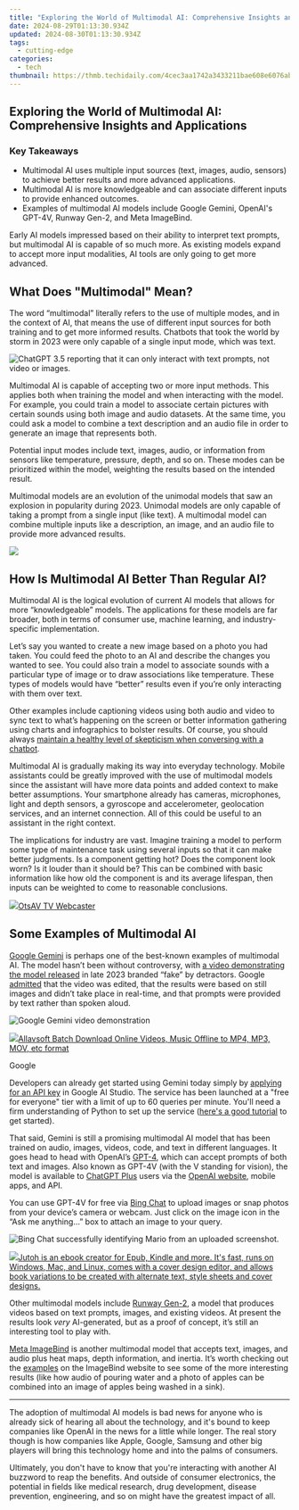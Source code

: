 ```yaml
---
title: "Exploring the World of Multimodal AI: Comprehensive Insights and Applications"
date: 2024-08-29T01:13:30.934Z
updated: 2024-08-30T01:13:30.934Z
tags:
  - cutting-edge
categories:
  - tech
thumbnail: https://thmb.techidaily.com/4cec3aa1742a3433211bae608e6076ab0be16711586cda8948bb2850cfb34e6d.jpg
---
```


## Exploring the World of Multimodal AI: Comprehensive Insights and Applications

### Key Takeaways

* Multimodal AI uses multiple input sources (text, images, audio, sensors) to achieve better results and more advanced applications.
* Multimodal AI is more knowledgeable and can associate different inputs to provide enhanced outcomes.
* Examples of multimodal AI models include Google Gemini, OpenAI's GPT-4V, Runway Gen-2, and Meta ImageBind.

 Early AI models impressed based on their ability to interpret text prompts, but multimodal AI is capable of so much more. As existing models expand to accept more input modalities, AI tools are only going to get more advanced.

##  What Does "Multimodal" Mean?

 The word “multimodal” literally refers to the use of multiple modes, and in the context of AI, that means the use of different input sources for both training and to get more informed results. Chatbots that took the world by storm in 2023 were only capable of a single input mode, which was text.

![ChatGPT 3.5 reporting that it can only interact with text prompts, not video or images.](https://static1.howtogeekimages.com/wordpress/wp-content/uploads/2024/01/chatgpt_3-5_text_only.png) 

 Multimodal AI is capable of accepting two or more input methods. This applies both when training the model and when interacting with the model. For example, you could train a model to associate certain pictures with certain sounds using both image and audio datasets. At the same time, you could ask a model to combine a text description and an audio file in order to generate an image that represents both.

 Potential input modes include text, images, audio, or information from sensors like temperature, pressure, depth, and so on. These modes can be prioritized within the model, weighting the results based on the intended result.

 Multimodal models are an evolution of the unimodal models that saw an explosion in popularity during 2023\. Unimodal models are only capable of taking a prompt from a single input (like text). A multimodal model can combine multiple inputs like a description, an image, and an audio file to provide more advanced results.

<!-- affiliate ads begin -->
<a href="https://shop.mondly.com/affiliate.php?ACCOUNT=ATISTUDI&AFFILIATE=108875&PATH=https%3A%2F%2Fwww.mondly.com%3FAFFILIATE%3D108875%26RESOURCE%3D%2BEducational%2B970x90%2B"><img src="https://secure.avangate.com/images/merchant/69c418c33ec2e1a4267fa9bb77fa1428/educational-970x90.gif" border="0"></a>
<!-- affiliate ads end -->
##  How Is Multimodal AI Better Than Regular AI?

 Multimodal AI is the logical evolution of current AI models that allows for more “knowledgeable” models. The applications for these models are far broader, both in terms of consumer use, machine learning, and industry-specific implementation.

 Let’s say you wanted to create a new image based on a photo you had taken. You could feed the photo to an AI and describe the changes you wanted to see. You could also train a model to associate sounds with a particular type of image or to draw associations like temperature. These types of models would have “better” results even if you’re only interacting with them over text.

 Other examples include captioning videos using both audio and video to sync text to what’s happening on the screen or better information gathering using charts and infographics to bolster results. Of course, you should always [maintain a healthy level of skepticism when conversing with a chatbot](https://vp-tips.techidaily.com/updated-unveiling-the-1-to-5-of-windows-free-screen-capture-apps-for-2024/).

 Multimodal AI is gradually making its way into everyday technology. Mobile assistants could be greatly improved with the use of multimodal models since the assistant will have more data points and added context to make better assumptions. Your smartphone already has cameras, microphones, light and depth sensors, a gyroscope and accelerometer, geolocation services, and an internet connection. All of this could be useful to an assistant in the right context.

 The implications for industry are vast. Imagine training a model to perform some type of maintenance task using several inputs so that it can make better judgments. Is a component getting hot? Does the component look worn? Is it louder than it should be? This can be combined with basic information like how old the component is and its average lifespan, then inputs can be weighted to come to reasonable conclusions.

<!-- affiliate ads begin -->
<a href="https://otszone.ots7.com/order/checkout.php?PRODS=4713324&QTY=1&AFFILIATE=108875&CART=1"><img src="https://green.ots7.com/screenshots/OtsAV/OtsAVTV1.90-300x188.jpg" border="0">OtsAV TV Webcaster</a>
<!-- affiliate ads end -->
##  Some Examples of Multimodal AI

[Google Gemini](https://deepmind.google/technologies/gemini/#introduction) is perhaps one of the best-known examples of multimodal AI. The model hasn’t been without controversy, with [a video demonstrating the model released](https://www.youtube.com/watch?v=UIZAiXYceBI) in late 2023 branded “fake” by detractors. Google [admitted](https://www.bloomberg.com/opinion/articles/2023-12-07/google-s-gemini-ai-model-looks-remarkable-but-it-s-still-behind-openai-s-gpt-4) that the video was edited, that the results were based on still images and didn’t take place in real-time, and that prompts were provided by text rather than spoken aloud.

![Google Gemini video demonstration](https://static1.howtogeekimages.com/wordpress/wp-content/uploads/2024/01/google_gemini_multimodal_ai_featured.jpg) 

<!-- affiliate ads begin -->
<a href="https://secure.2checkout.com/order/checkout.php?PRODS=4631056&QTY=1&AFFILIATE=108875&CART=1"><img src="https://secure.avangate.com/images/merchant/997e65474a248252883b485717f7d098/products/buy-windows.png" border="0">Allavsoft Batch Download Online Videos, Music Offline to MP4, MP3, MOV, etc format </a>
<!-- affiliate ads end -->
Google

 Developers can already get started using Gemini today simply by [applying for an API key](https://ai.google.dev/?utm%5Fsource=google&utm%5Fmedium=cpc&utm%5Fcampaign=non%5Fbrand%5Fmultimodal%5Fmodel&gad%5Fsource=1) in Google AI Studio. The service has been launched at a "free for everyone" tier with a limit of up to 60 queries per minute. You'll need a firm understanding of Python to set up the service ([here's a good tutorial](https://beebom.com/how-use-google-gemini-api-key/) to get started).

 That said, Gemini is still a promising multimodal AI model that has been trained on audio, images, videos, code, and text in different languages. It goes head to head with OpenAI’s [GPT-4](https://openai.com/research/gpt-4), which can accept prompts of both text and images. Also known as GPT-4V (with the V standing for vision), the model is available to [ChatGPT Plus](https://android-location.techidaily.com/in-2024-3-effective-methods-to-fake-gps-location-on-android-for-your-vivo-y78t-drfone-by-drfone-virtual/) users via the [OpenAI website](http://www.openai.com), mobile apps, and API.

 You can use GPT-4V for free via [Bing Chat](https://www.bing.com/search?q=Bing+AI&showconv=1) to upload images or snap photos from your device’s camera or webcam. Just click on the image icon in the “Ask me anything…” box to attach an image to your query.

![Bing Chat successfully identifying Mario from an uploaded screenshot.](https://static1.howtogeekimages.com/wordpress/wp-content/uploads/2024/01/bing_ai_multimodal.png) 

<!-- affiliate ads begin -->
<a href="https://secure.2checkout.com/order/checkout.php?PRODS=4694919&QTY=1&AFFILIATE=108875&CART=1"><img src="https://secure.avangate.com/images/merchant/bccefcc1b1eee9eca3ae4f5c1a281482/products/jutoh-logo-1200x1600.jpg" border="0">Jutoh is an ebook creator for Epub, Kindle and more. It's fast, runs on Windows, Mac, and Linux, comes with a cover design editor, and allows book variations to be created with alternate text, style sheets and cover designs. </a>
<!-- affiliate ads end -->
 Other multimodal models include [Runway Gen-2](https://research.runwayml.com/gen2), a model that produces videos based on text prompts, images, and existing videos. At present the results look _very_ AI-generated, but as a proof of concept, it’s still an interesting tool to play with.

[Meta ImageBind](https://imagebind.metademolab.com) is another multimodal model that accepts text, images, and audio plus heat maps, depth information, and inertia. It’s worth checking out the [examples](https://imagebind.metademolab.com/demo?modality=AI2I) on the ImageBind website to see some of the more interesting results (like how audio of pouring water and a photo of apples can be combined into an image of apples being washed in a sink).

---

 The adoption of multimodal AI models is bad news for anyone who is already sick of hearing all about the technology, and it's bound to keep companies like OpenAI in the news for a little while longer. The real story though is how companies like Apple, Google, Samsung and other big players will bring this technology home and into the palms of consumers.

 Ultimately, you don't have to know that you're interacting with another AI buzzword to reap the benefits. And outside of consumer electronics, the potential in fields like medical research, drug development, disease prevention, engineering, and so on might have the greatest impact of all.

<ins class="adsbygoogle"
     style="display:block"
     data-ad-format="autorelaxed"
     data-ad-client="ca-pub-7571918770474297"
     data-ad-slot="1223367746"></ins>



<ins class="adsbygoogle"
     style="display:block"
     data-ad-client="ca-pub-7571918770474297"
     data-ad-slot="8358498916"
     data-ad-format="auto"
     data-full-width-responsive="true"></ins>


